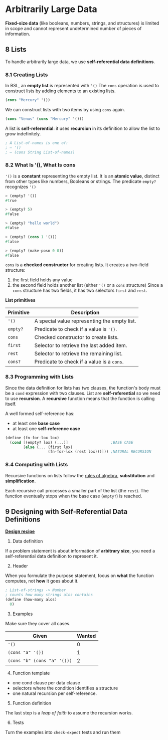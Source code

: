 # Arbitrarily Large Data

**Fixed-size data** (like booleans, numbers, strings, and structures) is limited in scope and cannot represent undetermined number of pieces of information.

## 8 Lists

To handle arbitrarily large data, we use **self-referential data definitions**.

### 8.1 Creating Lists

In BSL, an **empty list** is represented with `'()`
The `cons` operation is used to construct lists by adding elements to an existing lists.

```scheme
(cons "Mercury" '())
```

We can construct lists with two items by using `cons` again.

```scheme
(cons "Venus" (cons "Mercury" '()))
```

A list is **self-referential**: it uses **recursion** in its definition to allow the list to grow indefinitely.

```scheme
; A List-of-names is one of:
; – '()
; – (cons String List-of-names)
```

### 8.2 What Is '(), What Is cons

`'()` is a **constant** representing the empty list. It is an **atomic value**, distinct from other types like numbers, Booleans or strings.
The predicate `empty?` recognizes `'()`

```scheme
> (empty? '())
#true

> (empty? 5)
#false

> (empty? "hello world")
#false

> (empty? (cons 1 '()))
#false

> (empty? (make-posn 0 0))
#false
```

`cons` is a **checked constructor** for creating lists. It creates a two-field structure:

1. the first field holds any value
2. the second field holds another list (either `'()` or a `cons` structure)
   Since a `cons` structure has two fields, it has two selectors `first` and `rest`.

**List primitives**

| **Primitive** | **Description**                              |
| ------------- | -------------------------------------------- |
| `'()`         | A special value representing the empty list. |
| `empty?`      | Predicate to check if a value is `'()`.      |
| `cons`        | Checked constructor to create lists.         |
| `first`       | Selector to retrieve the last added item.    |
| `rest`        | Selector to retrieve the remaining list.     |
| `cons?`       | Predicate to check if a value is a `cons`.   |

### 8.3 Programming with Lists

Since the data definition for lists has two clauses, the function's body must be a `cond` expression with two clauses.
List are **self-referential** so we need to use **recursion**. A **recursive** function means that the function is calling itself.

A well formed self-reference has:

- at least one **base case**
- at least one **self-reference case**

```scheme
(define (fn-for-lox lox)
  (cond [(empty? lox) (...)]                   ;BASE CASE
        [else (... (first lox)
                   (fn-for-lox (rest lox)))])) ;NATURAL RECURSION
```

### 8.4 Computing with Lists

Recursive functions on lists follow the [rules of algebra](./01i_beginning_student_language.md), **substitution** and **simplification**.

Each recursive call processes a smaller part of the list (the `rest`).
The function eventually stops when the base case (`empty?`) is reached.

## 9 Designing with Self-Referential Data Definitions

[**Design recipe**](./00_preface.md)

1. Data definition

If a problem statement is about information of **arbitrary size**, you need a self-referential data definition to represent it.

2. Header

When you formulate the purpose statement, focus on **what** the function computes, not **how** it goes about it.

```scheme
; List-of-strings -> Number
; counts how many strings alos contains
(define (how-many alos)
  0)
```

3. Examples

Make sure they cover all cases.

| **Given**                   | **Wanted** |
| --------------------------- | ---------- |
| `'()`                       | 0          |
| `(cons "a" '())`            | 1          |
| `(cons "b" (cons "a" '()))` | 2          |

4. Function template

- one cond clause per data clause
- selectors where the condition identifies a structure
- one natural recursion per self-reference.

5. Function definition

The last step is a _leap of faith_ to assume the recursion works.

6. Tests

Turn the examples into `check-expect` tests and run them
